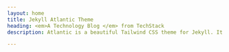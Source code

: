 ```yaml
---
layout: home
title: Jekyll Atlantic Theme
heading: <em>A Technology Blog </em> from TechStack
description: Atlantic is a beautiful Tailwind CSS theme for Jekyll. It shows best practices for using Tailwind with Jekyll.

---
```

